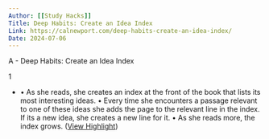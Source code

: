 ```yaml
---
Author: [[Study Hacks]]
Title: Deep Habits: Create an Idea Index
Link: https://calnewport.com/deep-habits-create-an-idea-index/
Date: 2024-07-06
---
```

A - Deep Habits: Create an Idea Index

1
- • As she reads, she creates an index at the front of the book that lists its most interesting ideas.
  • Every time she encounters a passage relevant to one of these ideas she adds the page to the relevant line in the index. If its a new idea, she creates a new line for it.
  • As she reads more, the index grows. ([View Highlight](https://read.readwise.io/read/01hpffv720as65vsdx7ajsqtnm))
